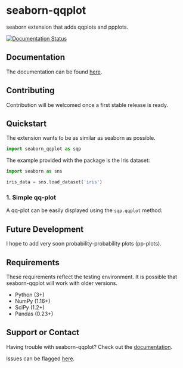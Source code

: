 # seaborn-qqplot

seaborn extension that adds qqplots and ppplots.

[![Documentation Status](https://readthedocs.org/projects/seaborn-qqplot/badge/?version=latest)](https://seaborn-qqplot.readthedocs.io/en/latest/?badge=latest)



## Documentation

The documentation can be found [here](http://seaborn-qqplot.readthedocs.io/en/latest/).

## Contributing

Contribution will be welcomed once a first stable release is ready.


## Quickstart

The extension wants to be as similar as seaborn as possible.

```python
import seaborn_qqplot as sqp
```

The example provided with the package is the Iris dataset:

```python
import seaborn as sns

iris_data = sns.load_dataset('iris')
```

### 1. Simple qq-plot

A qq-plot can be easily displayed using the `sqp.qqplot` method:






## Future Development

I hope to add very soon probability-probability plots (pp-plots).

## Requirements

These requirements reflect the testing environment.  It is possible
that seaborn-qqplot will work with older versions.

* Python (3+)
* NumPy (1.16+)
* SciPy (1.2+)
* Pandas (0.23+)

## Support or Contact

Having trouble with seaborn-qqplot? Check out the [documentation](http://seaborn-qqplot.readthedocs.io/en/latest/).

Issues can be flagged [here](https://github.com/ronsenbergVI/seaborn-qqplot/issues).
